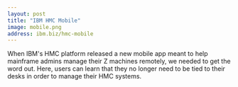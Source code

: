 ```yaml
---
layout: post
title: "IBM HMC Mobile"
image: mobile.png
address: ibm.biz/hmc-mobile
---
```

When IBM's HMC platform released a new mobile app meant to help mainframe admins manage their Z machines remotely, we needed to get the word out. Here, users can learn that they no longer need to be tied to their desks in order to manage their HMC systems.
